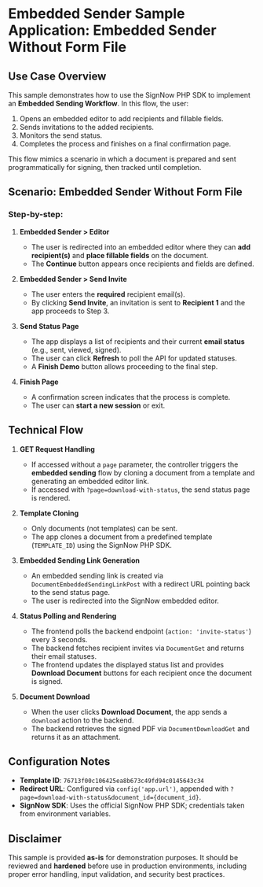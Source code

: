 # Embedded Sender Sample Application: Embedded Sender Without Form File

## Use Case Overview

This sample demonstrates how to use the SignNow PHP SDK to implement an **Embedded Sending Workflow**. In this flow, the user:

1. Opens an embedded editor to add recipients and fillable fields.
2. Sends invitations to the added recipients.
3. Monitors the send status.
4. Completes the process and finishes on a final confirmation page.

This flow mimics a scenario in which a document is prepared and sent programmatically for signing, then tracked until completion.

## Scenario: Embedded Sender Without Form File

### Step-by-step:

1. **Embedded Sender > Editor**
    - The user is redirected into an embedded editor where they can **add recipient(s)** and **place fillable fields** on the document.
    - The **Continue** button appears once recipients and fields are defined.

2. **Embedded Sender > Send Invite**
    - The user enters the **required** recipient email(s).
    - By clicking **Send Invite**, an invitation is sent to **Recipient 1** and the app proceeds to Step 3.

3. **Send Status Page**
    - The app displays a list of recipients and their current **email status** (e.g., sent, viewed, signed).
    - The user can click **Refresh** to poll the API for updated statuses.
    - A **Finish Demo** button allows proceeding to the final step.

4. **Finish Page**
    - A confirmation screen indicates that the process is complete.
    - The user can **start a new session** or exit.

## Technical Flow

1. **GET Request Handling**
    - If accessed without a `page` parameter, the controller triggers the **embedded sending** flow by cloning a document from a template and generating an embedded editor link.
    - If accessed with `?page=download-with-status`, the send status page is rendered.

2. **Template Cloning**
    - Only documents (not templates) can be sent.
    - The app clones a document from a predefined template (`TEMPLATE_ID`) using the SignNow PHP SDK.

3. **Embedded Sending Link Generation**
    - An embedded sending link is created via `DocumentEmbeddedSendingLinkPost` with a redirect URL pointing back to the send status page.
    - The user is redirected into the SignNow embedded editor.

4. **Status Polling and Rendering**
    - The frontend polls the backend endpoint (`action: 'invite-status'`) every 3 seconds.
    - The backend fetches recipient invites via `DocumentGet` and returns their email statuses.
    - The frontend updates the displayed status list and provides **Download Document** buttons for each recipient once the document is signed.

5. **Document Download**
    - When the user clicks **Download Document**, the app sends a `download` action to the backend.
    - The backend retrieves the signed PDF via `DocumentDownloadGet` and returns it as an attachment.

## Configuration Notes

- **Template ID**: `76713f00c106425ea8b673c49fd94c0145643c34`
- **Redirect URL**: Configured via `config('app.url')`, appended with `?page=download-with-status&document_id={document_id}`.
- **SignNow SDK**: Uses the official SignNow PHP SDK; credentials taken from environment variables.

## Disclaimer

This sample is provided **as-is** for demonstration purposes. It should be reviewed and **hardened** before use in production environments, including proper error handling, input validation, and security best practices.
